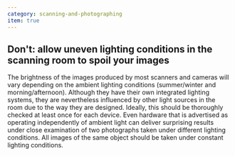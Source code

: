 ```yaml
---
category: scanning-and-photographing
item: true
---
```



## Don't: allow uneven lighting conditions in the scanning room to spoil your images
The brightness of the images produced by most scanners and cameras will vary depending on the ambient lighting conditions (summer/winter and morning/afternoon). Although they have their own integrated lighting systems, they are nevertheless influenced by other light sources in the room due to the way they are designed. Ideally, this should be thoroughly checked at least once for each device. Even hardware that is advertised as operating independently of ambient light can deliver surprising results under close examination of two photographs taken under different lighting conditions.
All images of the same object should be taken under constant lighting conditions.
